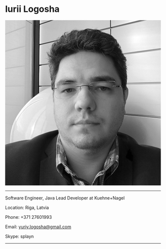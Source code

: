 # Iurii Logosha

![Iurii Logosha][ylogo]

---

Software Engineer, Java Lead Developer at Kuehne+Nagel
   
Location: Riga, Latvia
   
Phone: +371 27601993

Email: yuriy.logosha@gmail.com

Skype: splayn

---








[ylogo]: 34585345-B29A-42C9-B1DA-92A8236B2E64_1_201_a.jpeg "Iurii Logosha"
